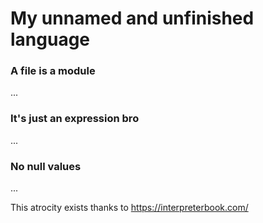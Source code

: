 # My unnamed and unfinished language

### A file is a module

...

### It's just an expression bro

...

### No null values

...

This atrocity exists thanks to https://interpreterbook.com/
